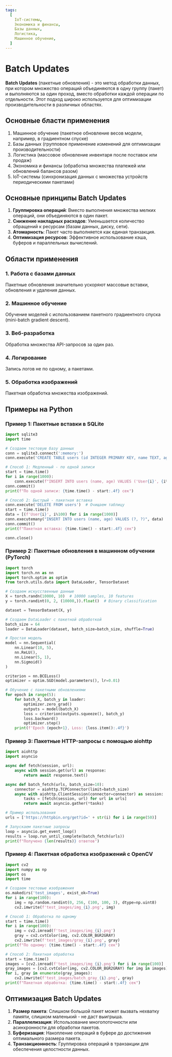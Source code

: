 ```yaml
---
tags:
  [
    IoT-системы,
    Экономика и финансы,
    Базы данных,
    Логистика,
    Машинное обучение,
  ]
---
```


# Batch Updates

**Batch Updates** (пакетные обновления) - это метод обработки данных, при котором множество операций объединяются в одну группу (пакет) и выполняются за один проход, вместо обработки каждой операции по отдельности. Этот подход широко используется для оптимизации производительности в различных областях.

## Основные бласти применения

1. Машинное обучение (пакетное обновление весов модели, например, в градиентном спуске)  
2. Базы данных (групповое применение изменений для оптимизации производительности)  
3. Логистика (массовое обновление инвентаря после поставок или продаж)  
4. Экономика и финансы (обработка множества платежей или обновлений балансов разом)  
5. IoT-системы (синхронизация данных с множества устройств периодическими пакетами)  

## Основные принципы Batch Updates

1. **Группировка операций**: Вместо выполнения множества мелких операций, они объединяются в один пакет.
2. **Снижение накладных расходов**: Уменьшается количество обращений к ресурсам (базам данных, диску, сети).
3. **Атомарность**: Пакет часто выполняется как единая транзакция.
4. **Оптимизация ресурсов**: Эффективное использование кэша, буферов и параллельных вычислений.

## Области применения

### 1. Работа с базами данных

Пакетные обновления значительно ускоряют массовые вставки, обновления и удаления данных.

### 2. Машинное обучение

Обучение моделей с использованием пакетного градиентного спуска (mini-batch gradient descent).

### 3. Веб-разработка

Обработка множества API-запросов за один раз.

### 4. Логирование

Запись логов не по одному, а пакетами.

### 5. Обработка изображений

Пакетная обработка множества изображений.

## Примеры на Python

### Пример 1: Пакетные вставки в SQLite

```python
import sqlite3
import time

# Создаем тестовую базу данных
conn = sqlite3.connect(':memory:')
conn.execute('CREATE TABLE users (id INTEGER PRIMARY KEY, name TEXT, age INTEGER)')

# Способ 1: Медленный - по одной записи
start = time.time()
for i in range(1000):
    conn.execute(f"INSERT INTO users (name, age) VALUES ('User{i}', {i%100})")
conn.commit()
print(f"По одной записи: {time.time() - start:.4f} сек")

# Способ 2: Быстрый - пакетная вставка
conn.execute('DELETE FROM users')  # Очищаем таблицу
start = time.time()
data = [(f'User{i}', i%100) for i in range(1000)]
conn.executemany("INSERT INTO users (name, age) VALUES (?, ?)", data)
conn.commit()
print(f"Пакетная вставка: {time.time() - start:.4f} сек")

conn.close()
```

### Пример 2: Пакетные обновления в машинном обучении (PyTorch)

```python
import torch
import torch.nn as nn
import torch.optim as optim
from torch.utils.data import DataLoader, TensorDataset

# Создаем искусственные данные
X = torch.randn(10000, 10)  # 10000 samples, 10 features
y = torch.randint(0, 2, (10000,)).float()  # Binary classification

dataset = TensorDataset(X, y)

# Создаем DataLoader с пакетной обработкой
batch_size = 64
loader = DataLoader(dataset, batch_size=batch_size, shuffle=True)

# Простая модель
model = nn.Sequential(
    nn.Linear(10, 5),
    nn.ReLU(),
    nn.Linear(5, 1),
    nn.Sigmoid()
)

criterion = nn.BCELoss()
optimizer = optim.SGD(model.parameters(), lr=0.01)

# Обучение с пакетными обновлениями
for epoch in range(5):
    for batch_X, batch_y in loader:
        optimizer.zero_grad()
        outputs = model(batch_X)
        loss = criterion(outputs.squeeze(), batch_y)
        loss.backward()
        optimizer.step()
    print(f'Epoch {epoch+1}, Loss: {loss.item():.4f}')
```

### Пример 3: Пакетные HTTP-запросы с помощью aiohttp

```python
import aiohttp
import asyncio

async def fetch(session, url):
    async with session.get(url) as response:
        return await response.text()

async def batch_fetch(urls, batch_size=10):
    connector = aiohttp.TCPConnector(limit=batch_size)
    async with aiohttp.ClientSession(connector=connector) as session:
        tasks = [fetch(session, url) for url in urls]
        return await asyncio.gather(*tasks)

# Пример использования
urls = ['https://httpbin.org/get?id=' + str(i) for i in range(50)]

# Запускаем пакетные запросы
loop = asyncio.get_event_loop()
results = loop.run_until_complete(batch_fetch(urls))
print(f"Получено {len(results)} ответов")
```

### Пример 4: Пакетная обработка изображений с OpenCV

```python
import cv2
import numpy as np
import os
import time

# Создаем тестовые изображения
os.makedirs('test_images', exist_ok=True)
for i in range(100):
    img = np.random.randint(0, 256, (100, 100, 3), dtype=np.uint8)
    cv2.imwrite(f'test_images/img_{i}.png', img)

# Способ 1: Обработка по одному
start = time.time()
for i in range(100):
    img = cv2.imread(f'test_images/img_{i}.png')
    gray = cv2.cvtColor(img, cv2.COLOR_BGR2GRAY)
    cv2.imwrite(f'test_images/gray_{i}.png', gray)
print(f"По одному: {time.time() - start:.4f} сек")

# Способ 2: Пакетная обработка
start = time.time()
images = [cv2.imread(f'test_images/img_{i}.png') for i in range(100)]
gray_images = [cv2.cvtColor(img, cv2.COLOR_BGR2GRAY) for img in images]
for i, gray in enumerate(gray_images):
    cv2.imwrite(f'test_images/batch_gray_{i}.png', gray)
print(f"Пакетная обработка: {time.time() - start:.4f} сек")
```

## Оптимизация Batch Updates

1. **Размер пакета**: Слишком большой пакет может вызвать нехватку памяти, слишком маленький - не даст выигрыша.
2. **Параллелизация**: Использование многопоточности или асинхронности для обработки пакетов.
3. **Буферизация**: Накопление операций в буфере до достижения оптимального размера пакета.
4. **Транзакционность**: Группировка операций в транзакции для обеспечения целостности данных.
